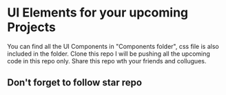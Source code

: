 # UI Elements for your upcoming Projects
You can find all the UI Components in "Components folder", css file is also included in the folder. Clone this repo I will be pushing all the upcoming code in this repo only. Share this repo wth your friends and collugues.

## Don't forget to follow star repo